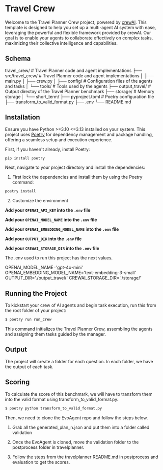 # Travel Crew

Welcome to the Travel Planner Crew project, powered by [crewAI](https://crewai.com). This template is designed to help you set up a multi-agent AI system with ease, leveraging the powerful and flexible framework provided by crewAI. Our goal is to enable your agents to collaborate effectively on complex tasks, maximizing their collective intelligence and capabilities.

## Schema
travel_crew/ # Travel Planner code and agent implementations
├── src/travel_crew/ # Travel Planner code and agent implementations
│   ├── main.py
│   ├── crew.py
│   ├── config/ # Configuration files of the agents and tasks
│   └── tools/ # Tools used by the agents
├── output_travel/ # Output directoy of the Travel Planner benchmark
├── storage/ # Memory storage
│   └── short_term/
├── pyproject.toml # Poetry configuration file
├── transform_to_valid_format.py
├── .env
└── README.md


## Installation

Ensure you have Python >=3.10 <=3.13 installed on your system. This project uses [Poetry](https://python-poetry.org/) for dependency management and package handling, offering a seamless setup and execution experience.

First, if you haven't already, install Poetry:

```bash
pip install poetry
```

Next, navigate to your project directory and install the dependencies:

1. First lock the dependencies and install them by using the Poetry command:
```bash
poetry install
```
2. Customize the environment

**Add your `OPENAI_API_KEY` into the `.env` file**

**Add your `OPENAI_MODEL_NAME` into the `.env` file**

**Add your `OPENAI_EMBEDDING_MODEL_NAME` into the `.env` file**

**Add your `OUTPUT_DIR` into the `.env` file**

**Add your `CREWAI_STORAGE_DIR` into the `.env` file**


The .env used to run this project has the next values.

OPENAI_MODEL_NAME='gpt-4o-mini'
OPENAI_EMBEDDING_MODEL_NAME='text-embedding-3-small'
OUTPUT_DIR='./output_travel/'
CREWAI_STORAGE_DIR='./storage/'

## Running the Project

To kickstart your crew of AI agents and begin task execution, run this from the root folder of your project:

```bash
$ poetry run run_crew
```

This command initializes the Travel Planner Crew, assembling the agents and assigning them tasks guided by the manager.

## Output

The project will create a folder for each question. In each folder, we have the output of each task.

## Scoring

To calculate the score of this benchmark, we will have to transform them into the valid format using transform_to_valid_format.py.

```bash
$ poetry python transform_to_valid_format.py
```

Then, we need to clone the EvoAgent repo and follow the steps below.

1. Grab all the generated_plan_n.json and put them into a folder called validation

2. Once the EvoAgent is cloned, move the validation folder to the postprocess folder in travelplanner.

3. Follow the steps from the travelplanner README.md in postprocess and evaluation to get the scores.